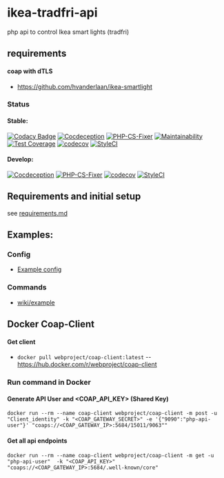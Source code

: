 # ikea-tradfri-api
php api to control Ikea smart lights (tradfri)

## requirements
#### coap with dTLS

* https://github.com/hvanderlaan/ikea-smartlight

### Status 

#### Stable:
[![Codacy Badge](https://api.codacy.com/project/badge/Grade/b317b3e9521740e59e7dff003a0cbd69)](https://app.codacy.com/app/Fahl-Design/ikea-tradfri-php?utm_source=github.com&utm_medium=referral&utm_content=WebProject-xyz/ikea-tradfri-php&utm_campaign=badger)
[![Cocdeception](https://github.com/WebProject-xyz/ikea-tradfri-php/actions/workflows/cocdeception.yml/badge.svg?branch=master&style=flat)](https://github.com/WebProject-xyz/ikea-tradfri-php/actions/workflows/cocdeception.yml)
[![PHP-CS-Fixer](https://github.com/WebProject-xyz/ikea-tradfri-php/actions/workflows/php-cs-fixer.yml/badge.svg?branch=master)](https://github.com/WebProject-xyz/ikea-tradfri-php/actions/workflows/php-cs-fixer.yml)
[![Maintainability](https://api.codeclimate.com/v1/badges/c3a38c872794aa6a83c9/maintainability)](https://codeclimate.com/github/WebProject-xyz/ikea-tradfri-php/maintainability)
[![Test Coverage](https://api.codeclimate.com/v1/badges/c3a38c872794aa6a83c9/test_coverage)](https://codeclimate.com/github/WebProject-xyz/ikea-tradfri-php/test_coverage)
[![codecov](https://codecov.io/gh/WebProject-xyz/ikea-tradfri-php/branch/master/graph/badge.svg)](https://codecov.io/gh/WebProject-xyz/ikea-tradfri-php)
[![StyleCI](https://styleci.io/repos/115823629/shield?branch=master)](https://styleci.io/repos/115823629)

#### Develop:
[![Cocdeception](https://github.com/WebProject-xyz/ikea-tradfri-php/actions/workflows/cocdeception.yml/badge.svg?branch=develop)](https://github.com/WebProject-xyz/ikea-tradfri-php/actions/workflows/cocdeception.yml)
[![PHP-CS-Fixer](https://github.com/WebProject-xyz/ikea-tradfri-php/actions/workflows/php-cs-fixer.yml/badge.svg?branch=develop)](https://github.com/WebProject-xyz/ikea-tradfri-php/actions/workflows/php-cs-fixer.yml)
[![codecov](https://codecov.io/gh/WebProject-xyz/ikea-tradfri-php/branch/develop/graph/badge.svg)](https://codecov.io/gh/WebProject-xyz/ikea-tradfri-php)
[![StyleCI](https://styleci.io/repos/115823629/shield?branch=develop)](https://styleci.io/repos/115823629)

## Requirements and initial setup

see [requirements.md](requirements.md)

## Examples:

### Config
- [Example config](wiki/example/init-dist.php)

### Commands
- [wiki/example](wiki/example)

## Docker Coap-Client
#### Get client 
- `docker pull webproject/coap-client:latest`
  -- https://hub.docker.com/r/webproject/coap-client

### Run command in Docker
#### Generate API User and <COAP_API_KEY> (Shared Key)
`docker run --rm --name coap-client webproject/coap-client -m post -u "Client_identity" -k "<COAP_GATEWAY_SECRET>" -e '{"9090":"php-api-user"}' "coaps://<COAP_GATEWAY_IP>:5684/15011/9063""`

#### Get all api endpoints
`docker run --rm --name coap-client webproject/coap-client -m get -u "php-api-user"  -k "<COAP_API_KEY>" "coaps://<COAP_GATEWAY_IP>:5684/.well-known/core"` 
